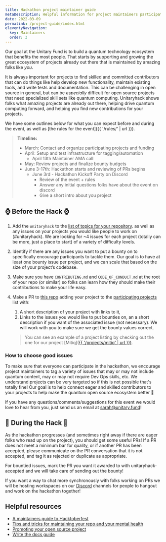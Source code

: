 ```yaml
---
title: Hackathon project maintainer guide
metaDescription: Helpful information for project maintainers participating in unitaryhack
date: 2022-03-09
permalink: /project-guide/index.html
eleventyNavigation:
  key: Maintainers
  order: 3
---
```


<!-- ### Unitary Fund invites OSS project maintainers and owners to participate in unitaryhack, one of the largest quantum open source hackathons! -->

Our goal at the Unitary Fund is to build a quantum technology ecosystem that benefits the most people.
That starts by supporting and growing the great ecosystem of projects already out there that is maintained by amazing folks like _you_.

It is always important for projects to find skilled and committed contributors that can do things like help develop new functionality, maintain existing tools, and write tests and documentation. This can be challenging in open source in general, but can be _especially_ difficult for open source projects that need specialized skill sets like quantum computing. Unitaryhack shows folks what amazing projects are already out there, helping drive quantum computing forward, and helping you find new contributions for your projects.

We have some outlines below for what you can expect before and during the event, as well as [the rules for the event]({{ '/rules/' | url }}).

> **Timeline:**
>
> - March: Contact and organize participating projects and funding
> - April: Setup and test infrastructure for tagging/automation
>   - April 13th Maintainer AMA call
> - May: Review projects and finalize bounty budgets
> - June 3-17th: Hackathon starts and reviewing of PRs begins
>   - June 3rd - Hackathon Kickoff Party on Discord
>     - Review of the event + rules
>     - Answer any initial questions folks have about the event on discord
>     - Give a short intro about you project

## ⌚ Before the Hack ⌚

1. Add the `unitaryhack` to the [list of topics for your repository](https://docs.github.com/en/repositories/managing-your-repositorys-settings-and-features/customizing-your-repository/classifying-your-repository-with-topics#adding-topics-to-your-repository). as well as any issues on your projects you would like people to work on (#unitaryhack). We are looking for ~4 issues for each project (totally can be more, just a place to start) of a variety of difficulty levels.
2. Identify if there are any issues you want to put a bounty on to specifically encourage participants to tackle them. Our goal is to have at least one bounty issue per project, and we can scale that based on the size of your project’s codebase.
3. Make sure you have  `CONTRIBUTING.md` and `CODE_OF_CONDUCT.md` at the root of your repo (or similar) so folks can learn how they should make their contributions to make your life easy.
4. Make a PR to [this repo](https://github.com/unitaryfund/unitaryhack) adding your project to the [participating projects](./participating-projects.md) list with:
   1. A short description of your project with links to it,
   2. Links to the issues you would like to put bounties on, an a short description if you want of the associated issue (not necessary). We will work with you to make sure we get the bounty values correct.

    > You can see an example of a project listing by checking out the one for our project [Mitiq]([{{ '/projects/mitiq' | url }})](https://github.com/unitaryfund/unitaryhackdev/blob/main/projects/mitiq.md).

### How to choose good issues

To make sure that everyone can participate in the hackathon, we encourage project maintainers to tag a variety of issues that may or may not include quantum content, may or may not require Dev Ops skills, etc. We understand projects can be very targeted so if this is not possible that's totally fine! Our goal is to help connect eager and skilled contributors to your projects to help make the quantum open source ecosystem better 💖

If you have any questions/comments/suggestions for this event we would love to hear from you, just send us an email at [sarah@unitary.fund](mailto:sarah@unitary.fund?subject=[GitHub]%20Source%20Han%20Sans)!

## 🔨 During the Hack 🔨

As the hackathon progresses (and sometimes right away if there are eager folks who read up on the project), you should get some useful PRs!
If a PR does not meet a minimum bar for quality, or if another PR has been accepted, please communicate on the PR conversation that it is not accepted, and tag it as rejected or duplicate as appropriate.

For bountied issues, mark the PR you want it awarded to with unitaryhack-accepted and we will take care of sending out the bounty!

If you want a way to chat more synchronously with folks working on PRs we will be hosting workspaces on our [Discord](http://discord.unitary.fund/) channels for people to hangout and work on the hackathon together!


## Helpful resources

- [A maintainers guide to Hacktoberfest](https://medium.com/gitcoin/a-maintainers-guide-to-hacktoberfest-21405c8ff09f)
- [Tips and tricks for maintaining your repo and your mental health](https://www.twilio.com/blog/how-to-hacktoberfest-tips-and-tricks-for-maintaining-your-repo-and-your-mental-health)
- [Promoting your open source project](https://github.com/zenika-open-source/promote-open-source-project/blob/master/README.md)
- [Write the docs guide](https://www.writethedocs.org/guide/)

